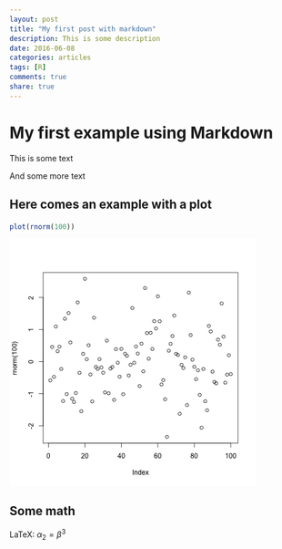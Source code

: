 ```yaml
---
layout: post
title: "My first post with markdown"
description: This is some description
date: 2016-06-08
categories: articles
tags: [R]
comments: true
share: true
---
```



# My first example using Markdown

This is some text

And some more text

## Here comes an example with a plot


```r
plot(rnorm(100))
```

![plot of chunk graphics](./images/First-Post/graphics-1.png)


## Some math

LaTeX: $\alpha_2 = \beta^3$

